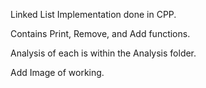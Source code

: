 Linked List Implementation done in CPP.

Contains Print, Remove, and Add functions.

Analysis of each is within the Analysis folder.


Add Image of working.
